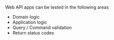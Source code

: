 Web API apps can be tested in the following areas

- Domain logic
- Application logic
- Query / Command validation
- Return status codes


